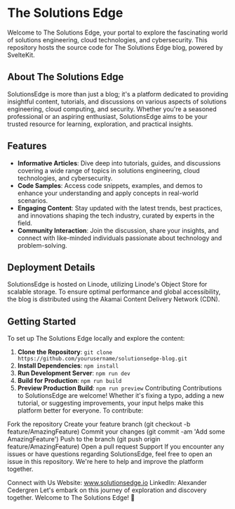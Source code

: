 # The Solutions Edge

Welcome to The Solutions Edge, your portal to explore the fascinating world of solutions engineering, cloud technologies, and cybersecurity. This repository hosts the source code for The Solutions Edge blog, powered by SvelteKit.

## About The Solutions Edge

SolutionsEdge is more than just a blog; it's a platform dedicated to providing insightful content, tutorials, and discussions on various aspects of solutions engineering, cloud computing, and security. Whether you're a seasoned professional or an aspiring enthusiast, SolutionsEdge aims to be your trusted resource for learning, exploration, and practical insights.

## Features

- **Informative Articles**: Dive deep into tutorials, guides, and discussions covering a wide range of topics in solutions engineering, cloud technologies, and cybersecurity.
- **Code Samples**: Access code snippets, examples, and demos to enhance your understanding and apply concepts in real-world scenarios.
- **Engaging Content**: Stay updated with the latest trends, best practices, and innovations shaping the tech industry, curated by experts in the field.
- **Community Interaction**: Join the discussion, share your insights, and connect with like-minded individuals passionate about technology and problem-solving.

## Deployment Details

SolutionsEdge is hosted on Linode, utilizing Linode's Object Store for scalable storage. To ensure optimal performance and global accessibility, the blog is distributed using the Akamai Content Delivery Network (CDN).

## Getting Started

To set up The Solutions Edge locally and explore the content:

1. **Clone the Repository**: `git clone https://github.com/yourusername/solutionsedge-blog.git`
2. **Install Dependencies**: `npm install`
3. **Run Development Server**: `npm run dev`
4. **Build for Production**: `npm run build`
5. **Preview Production Build**: `npm run preview`
Contributing
Contributions to SolutionsEdge are welcome! Whether it's fixing a typo, adding a new tutorial, or suggesting improvements, your input helps make this platform better for everyone. To contribute:

Fork the repository
Create your feature branch (git checkout -b feature/AmazingFeature)
Commit your changes (git commit -am 'Add some AmazingFeature')
Push to the branch (git push origin feature/AmazingFeature)
Open a pull request
Support
If you encounter any issues or have questions regarding SolutionsEdge, feel free to open an issue in this repository. We're here to help and improve the platform together.

Connect with Us
Website: www.solutionsedge.io
LinkedIn: Alexander Cedergren
Let's embark on this journey of exploration and discovery together. Welcome to The Solutions Edge! 🚀